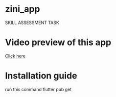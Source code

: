 # zini_app

SKILL ASSESSMENT TASK

# Video preview of this app

[Click here](https://drive.google.com/file/d/19Gd2KwR694W9h8D1LmnYINsRrKK1xrIY/view?usp=drive_link)

# Installation guide

run this command 
  flutter pub get